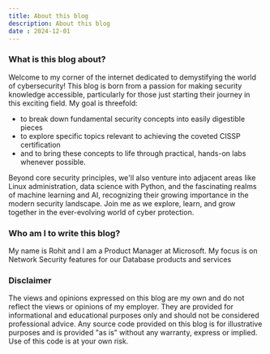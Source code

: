```yaml
---
title: About this blog
description: About this blog
date : 2024-12-01
---
```



### What is this blog about?
Welcome to my corner of the internet dedicated to demystifying the world of cybersecurity! 
This blog is born from a passion for making security knowledge accessible, particularly for those just starting their journey in this exciting field. My goal is threefold: 
 - to break down fundamental security concepts into easily digestible pieces
 - to explore specific topics relevant to achieving the coveted CISSP certification
 - and to bring these concepts to life through practical, hands-on labs whenever possible. 

Beyond core security principles, we'll also venture into adjacent areas like Linux administration, data science with Python, and the fascinating realms of machine learning and AI, recognizing their growing importance in the modern security landscape. Join me as we explore, learn, and grow together in the ever-evolving world of cyber protection.

### Who am I to write this blog?
My name is Rohit and I am a Product Manager at Microsoft. My focus is on Network Security features for our Database products and services

### Disclaimer
The views and opinions expressed on this blog are my own and do not reflect the views or opinions of my employer. They are provided for informational and educational purposes only and should not be considered professional advice. Any source code provided on this blog is for illustrative purposes and is provided "as is" without any warranty, express or implied. Use of this code is at your own risk.